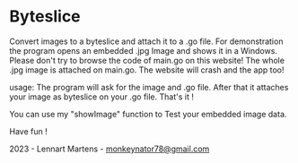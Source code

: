 # Byteslice
Convert images to a byteslice and attach it to a .go file. For demonstration the program opens an embedded .jpg Image and shows it in a Windows. Please don't try to browse the code of main.go on this website! The whole .jpg image is attached on main.go. The website will crash and the app too!

usage:
The program will ask for the image and .go file. After that it attaches your image as byteslice on your .go file. That's it !

You can use my "showImage" function to Test your embedded image data.

Have fun ! 

2023 - Lennart Martens - monkeynator78@gmail.com
